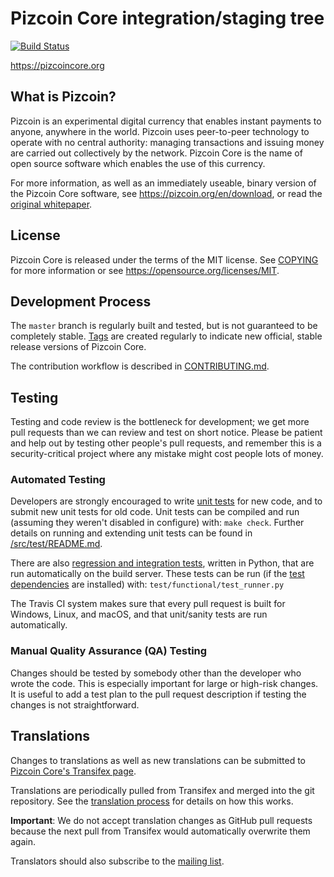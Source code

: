 Pizcoin Core integration/staging tree
=====================================

[![Build Status](https://travis-ci.org/pizcoin/pizcoin.svg?branch=master)](https://travis-ci.org/pizcoin/pizcoin)

https://pizcoincore.org

What is Pizcoin?
----------------

Pizcoin is an experimental digital currency that enables instant payments to
anyone, anywhere in the world. Pizcoin uses peer-to-peer technology to operate
with no central authority: managing transactions and issuing money are carried
out collectively by the network. Pizcoin Core is the name of open source
software which enables the use of this currency.

For more information, as well as an immediately useable, binary version of
the Pizcoin Core software, see https://pizcoin.org/en/download, or read the
[original whitepaper](https://pizcoincore.org/pizcoin.pdf).

License
-------

Pizcoin Core is released under the terms of the MIT license. See [COPYING](COPYING) for more
information or see https://opensource.org/licenses/MIT.

Development Process
-------------------

The `master` branch is regularly built and tested, but is not guaranteed to be
completely stable. [Tags](https://github.com/pizcoin/pizcoin/tags) are created
regularly to indicate new official, stable release versions of Pizcoin Core.

The contribution workflow is described in [CONTRIBUTING.md](CONTRIBUTING.md).

Testing
-------

Testing and code review is the bottleneck for development; we get more pull
requests than we can review and test on short notice. Please be patient and help out by testing
other people's pull requests, and remember this is a security-critical project where any mistake might cost people
lots of money.

### Automated Testing

Developers are strongly encouraged to write [unit tests](src/test/README.md) for new code, and to
submit new unit tests for old code. Unit tests can be compiled and run
(assuming they weren't disabled in configure) with: `make check`. Further details on running
and extending unit tests can be found in [/src/test/README.md](/src/test/README.md).

There are also [regression and integration tests](/test), written
in Python, that are run automatically on the build server.
These tests can be run (if the [test dependencies](/test) are installed) with: `test/functional/test_runner.py`

The Travis CI system makes sure that every pull request is built for Windows, Linux, and macOS, and that unit/sanity tests are run automatically.

### Manual Quality Assurance (QA) Testing

Changes should be tested by somebody other than the developer who wrote the
code. This is especially important for large or high-risk changes. It is useful
to add a test plan to the pull request description if testing the changes is
not straightforward.

Translations
------------

Changes to translations as well as new translations can be submitted to
[Pizcoin Core's Transifex page](https://www.transifex.com/projects/p/pizcoin/).

Translations are periodically pulled from Transifex and merged into the git repository. See the
[translation process](doc/translation_process.md) for details on how this works.

**Important**: We do not accept translation changes as GitHub pull requests because the next
pull from Transifex would automatically overwrite them again.

Translators should also subscribe to the [mailing list](https://groups.google.com/forum/#!forum/pizcoin-translators).
